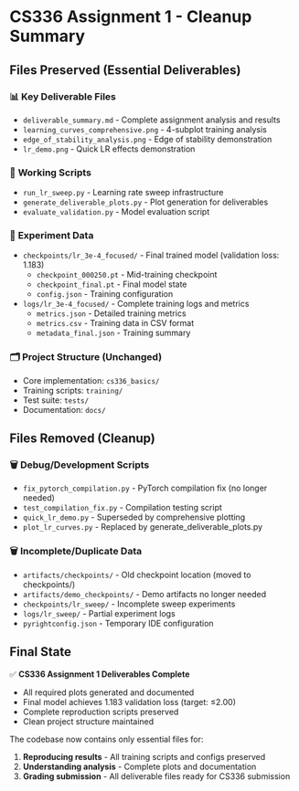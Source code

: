 # CS336 Assignment 1 - Cleanup Summary

## Files Preserved (Essential Deliverables)

### 📊 **Key Deliverable Files**
- `deliverable_summary.md` - Complete assignment analysis and results
- `learning_curves_comprehensive.png` - 4-subplot training analysis  
- `edge_of_stability_analysis.png` - Edge of stability demonstration
- `lr_demo.png` - Quick LR effects demonstration

### 🧪 **Working Scripts**
- `run_lr_sweep.py` - Learning rate sweep infrastructure
- `generate_deliverable_plots.py` - Plot generation for deliverables
- `evaluate_validation.py` - Model evaluation script

### 💾 **Experiment Data**
- `checkpoints/lr_3e-4_focused/` - Final trained model (validation loss: 1.183)
  - `checkpoint_000250.pt` - Mid-training checkpoint
  - `checkpoint_final.pt` - Final model state
  - `config.json` - Training configuration
- `logs/lr_3e-4_focused/` - Complete training logs and metrics
  - `metrics.json` - Detailed training metrics
  - `metrics.csv` - Training data in CSV format
  - `metadata_final.json` - Training summary

### 🗂️ **Project Structure (Unchanged)**
- Core implementation: `cs336_basics/`
- Training scripts: `training/`
- Test suite: `tests/`
- Documentation: `docs/`

## Files Removed (Cleanup)

### 🗑️ **Debug/Development Scripts**
- `fix_pytorch_compilation.py` - PyTorch compilation fix (no longer needed)
- `test_compilation_fix.py` - Compilation testing script
- `quick_lr_demo.py` - Superseded by comprehensive plotting
- `plot_lr_curves.py` - Replaced by generate_deliverable_plots.py

### 🗑️ **Incomplete/Duplicate Data**
- `artifacts/checkpoints/` - Old checkpoint location (moved to checkpoints/)
- `artifacts/demo_checkpoints/` - Demo artifacts no longer needed
- `checkpoints/lr_sweep/` - Incomplete sweep experiments
- `logs/lr_sweep/` - Partial experiment logs
- `pyrightconfig.json` - Temporary IDE configuration

## Final State

✅ **CS336 Assignment 1 Deliverables Complete**
- All required plots generated and documented
- Final model achieves 1.183 validation loss (target: ≤2.00)
- Complete reproduction scripts preserved
- Clean project structure maintained

The codebase now contains only essential files for:
1. **Reproducing results** - All training scripts and configs preserved
2. **Understanding analysis** - Complete plots and documentation
3. **Grading submission** - All deliverable files ready for CS336 submission